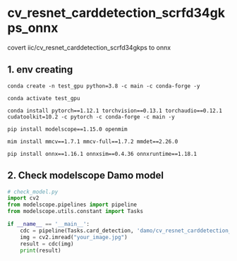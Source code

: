 # cv_resnet_carddetection_scrfd34gkps_onnx
covert iic/cv_resnet_carddetection_scrfd34gkps to onnx


## 1. env creating
```shell
conda create -n test_gpu python=3.8 -c main -c conda-forge -y

conda activate test_gpu

conda install pytorch==1.12.1 torchvision==0.13.1 torchaudio==0.12.1 cudatoolkit=10.2 -c pytorch -c conda-forge -c main -y

pip install modelscope==1.15.0 openmim

mim install mmcv==1.7.1 mmcv-full==1.7.2 mmdet==2.26.0

pip install onnx==1.16.1 onnxsim==0.4.36 onnxruntime==1.18.1
```

## 2. Check modelscope Damo model
```python
# check_model.py
import cv2
from modelscope.pipelines import pipeline
from modelscope.utils.constant import Tasks

if __name__ == '__main__':
    cdc = pipeline(Tasks.card_detection, 'damo/cv_resnet_carddetection_scrfd34gkps')
    img = cv2.imread("your_image.jpg")
    result = cdc(img)
    print(result)
```

